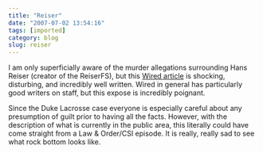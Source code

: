 ```yaml
---
title: "Reiser"
date: "2007-07-02 13:54:16"
tags: [imported]
category: blog
slug: reiser
---
```


I am only superficially aware of the murder allegations surrounding Hans Reiser (creator of the ReiserFS), but this <a href="http://www.wired.com/techbiz/people/magazine/15-07/ff_hansreiser?currentPage=1" title="in our own backyard">Wired article</a> is shocking, disturbing, and incredibly well written. Wired in general has particularly good writers on staff, but this expose is incredibly poignant.

Since the Duke Lacrosse case everyone is especially careful about any presumption of guilt prior to having all the facts. However, with the description of what is currently in the public area, this literally could have come straight from a Law & Order/CSI episode. It is really, really sad to see what rock bottom looks like.
